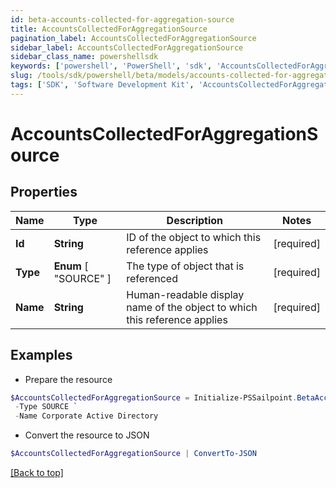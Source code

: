 ```yaml
---
id: beta-accounts-collected-for-aggregation-source
title: AccountsCollectedForAggregationSource
pagination_label: AccountsCollectedForAggregationSource
sidebar_label: AccountsCollectedForAggregationSource
sidebar_class_name: powershellsdk
keywords: ['powershell', 'PowerShell', 'sdk', 'AccountsCollectedForAggregationSource', 'BetaAccountsCollectedForAggregationSource'] 
slug: /tools/sdk/powershell/beta/models/accounts-collected-for-aggregation-source
tags: ['SDK', 'Software Development Kit', 'AccountsCollectedForAggregationSource', 'BetaAccountsCollectedForAggregationSource']
---
```



# AccountsCollectedForAggregationSource

## Properties

Name | Type | Description | Notes
------------ | ------------- | ------------- | -------------
**Id** |  **String** | ID of the object to which this reference applies | [required]
**Type** |   **Enum** [  "SOURCE" ] | The type of object that is referenced | [required]
**Name** |  **String** | Human-readable display name of the object to which this reference applies | [required]

## Examples

- Prepare the resource
```powershell
$AccountsCollectedForAggregationSource = Initialize-PSSailpoint.BetaAccountsCollectedForAggregationSource  -Id 4e4d982dddff4267ab12f0f1e72b5a6d `
 -Type SOURCE `
 -Name Corporate Active Directory
```

- Convert the resource to JSON
```powershell
$AccountsCollectedForAggregationSource | ConvertTo-JSON
```


[[Back to top]](#) 

